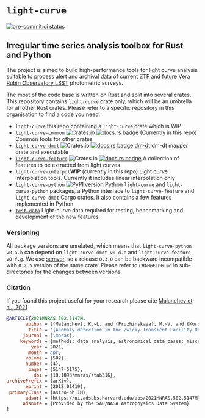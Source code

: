 # `light-curve`

[![pre-commit.ci status](https://results.pre-commit.ci/badge/github/light-curve/light-curve/master.svg)](https://results.pre-commit.ci/latest/github/light-curve/light-curve/master)

## Irregular time series analysis toolbox for Rust and Python

The project is aimed to build high-performance tools for light curve analysis suitable to process alert and archival data of current [ZTF](https://ztf.caltech.edu) and future [Vera Rubin Observatory LSST](https://lsst.org) photometric surveys.

The most of the code base is written on Rust and split into several crates.
This repository contains `light-curve` crate only, which will be an umbrella for all other Rust crates.
Please refer to a specific repository in this organisation to find a code you need:

- `light-curve` this repo containing a `light-curve` crate which is WIP
- `light-curve-common` ![Crates.io](https://img.shields.io/crates/v/light-curve-common) [![docs.rs badge](https://docs.rs/light-curve-common/badge.svg)](https://docs.rs/light-curve-common) (Currently in this repo) Common tools for other crates
- [`light-curve-dmdt`](https://github.com/light-curve/light-curve/dmdt) ![Crates.io](https://img.shields.io/crates/v/light-curve-dmdt) [![docs.rs badge](https://docs.rs/light-curve-dmdt/badge.svg)](https://docs.rs/light-curve-dmdt) [dm-dt](https://arxiv.org/abs/1709.06257) dm-dt mapper crate and executable
- [`light-curve-feature`](https://github.com/light-curve/light-curve-feature) ![Crates.io](https://img.shields.io/crates/v/light-curve-feature) [![docs.rs badge](https://docs.rs/light-curve-feature/badge.svg)](https://docs.rs/light-curve-feature) A collection of features to be extracted from light curves
- `light-curve-interpol`**WIP** (currently in this repo) Light curve interpolation tools. Currently it includes linear interpolation only
- [`light-curve-python`](https://github.com/light-curve/light-curve-python) [![PyPI version](https://badge.fury.io/py/light-curve.svg)](https://pypi.org/project/light-curve/) Python `light-curve` and `light-curve-python` packages, a Python interface to `light-curve-feature` and `light-curve-dmdt` Cargo crates. It also contains a few features implemented in Python
- [`test-data`](https://github.com/light-curve/test-data) Light-curve data required for testing, benchmarking and development of the new features

### Versioning

All package versions are unrelated, which means that `light-curve-python v0.a.b` can depend on `light-curve-dmdt v0.d.e` and `light-curve-feature v0.f.g`. We use [semver](https://semver.org), so a release `0.3.0` can be backward incompatible with `0.2.5` version of the same crate. Please refer to `CHAMGELOG.md` in sub-directories for the changes between versions.

### Citation

If you found this project useful for your research please cite [Malanchev et al., 2021](https://ui.adsabs.harvard.edu/abs/2021MNRAS.502.5147M/abstract)

```bibtex
@ARTICLE{2021MNRAS.502.5147M,
       author = {{Malanchev}, K.~L. and {Pruzhinskaya}, M.~V. and {Korolev}, V.~S. and {Aleo}, P.~D. and {Kornilov}, M.~V. and {Ishida}, E.~E.~O. and {Krushinsky}, V.~V. and {Mondon}, F. and {Sreejith}, S. and {Volnova}, A.~A. and {Belinski}, A.~A. and {Dodin}, A.~V. and {Tatarnikov}, A.~M. and {Zheltoukhov}, S.~G. and {(The SNAD Team)}},
        title = "{Anomaly detection in the Zwicky Transient Facility DR3}",
      journal = {\mnras},
     keywords = {methods: data analysis, astronomical data bases: miscellaneous, stars: variables: general, Astrophysics - Instrumentation and Methods for Astrophysics, Astrophysics - Solar and Stellar Astrophysics},
         year = 2021,
        month = apr,
       volume = {502},
       number = {4},
        pages = {5147-5175},
          doi = {10.1093/mnras/stab316},
archivePrefix = {arXiv},
       eprint = {2012.01419},
 primaryClass = {astro-ph.IM},
       adsurl = {https://ui.adsabs.harvard.edu/abs/2021MNRAS.502.5147M},
      adsnote = {Provided by the SAO/NASA Astrophysics Data System}
}
```
